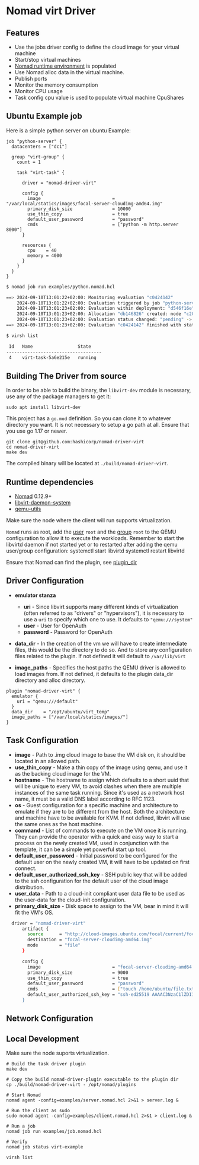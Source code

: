 Nomad virt Driver
==================

## Features

* Use the jobs driver config to define the cloud image for your virtual machine
* Start/stop virtual machines
* [Nomad runtime environment](https://www.nomadproject.io/docs/runtime/environment.html) is populated
* Use Nomad alloc data in the virtual machine.
* Publish ports
* Monitor the memory consumption
* Monitor CPU usage
* Task config cpu value is used to populate virtual machine CpuShares

## Ubuntu Example job

Here is a simple python server on ubuntu Example:

```hcl
job "python-server" {
  datacenters = ["dc1"]

  group "virt-group" {
    count = 1

    task "virt-task" {

      driver = "nomad-driver-virt"

      config {
        image                           = "/var/local/statics/images/focal-server-cloudimg-amd64.img"
        primary_disk_size               = 10000
        use_thin_copy                   = true
        default_user_password           = "password"
        cmds                            = ["python -m http.server 8000"]
      }

      resources {
        cpu    = 40
        memory = 4000
      }
    }
  }
}
```

```sh
$ nomad job run examples/python.nomad.hcl 

==> 2024-09-10T13:01:22+02:00: Monitoring evaluation "c0424142"
    2024-09-10T13:01:22+02:00: Evaluation triggered by job "python-server"
    2024-09-10T13:01:23+02:00: Evaluation within deployment: "d546f16e"
    2024-09-10T13:01:23+02:00: Allocation "db146826" created: node "c20ee15a", group "virt-group"
    2024-09-10T13:01:23+02:00: Evaluation status changed: "pending" -> "complete"
==> 2024-09-10T13:01:23+02:00: Evaluation "c0424142" finished with status "complete"

$ virsh list

 Id   Name                 State
------------------------------------
 4    virt-task-5a6e215e   running

```

## Building The Driver from source

In order to be able to build the binary, the `libvirt-dev` module is necessary, 
use any of the package managers to get it:
 
 ```
sudo apt install libvirt-dev 
```

This project has a `go.mod` definition. So you can clone it to whatever directory you want.
It is not necessary to setup a go path at all.
Ensure that you use go 1.17 or newer.

```shell-session
git clone git@github.com:hashicorp/nomad-driver-virt
cd nomad-driver-virt
make dev
```

The compiled binary will be located at `./build/nomad-driver-virt`.

## Runtime dependencies

* [Nomad](https://www.nomadproject.io/downloads.html) 0.12.9+
* [libvirt-daemon-system](https://pkgs.org/download/libvirt-daemon-system)
* [qemu-utils](https://pkgs.org/download/qemu-utils)

Make sure the node where the client will run supports virtualization.

`Nomad` runs as root, add the [user](https://github.com/virtualopensystems/libvirt/blob/4fbfac851e05670cb7cb378ef1c3560b82a05473/src/qemu/qemu.conf#L214) `root` and the 
[group](https://github.com/virtualopensystems/libvirt/blob/4fbfac851e05670cb7cb378ef1c3560b82a05473/src/qemu/qemu.conf#L231) `root` to the QEMU configuration
to allow it to execute the workloads. Remember to start the libvirtd daemon if not started yet or to restarted after adding the qemu user/group configuration: 
systemctl start libvirtd
systemctl restart libvirtd

Ensure that Nomad can find the plugin, see [plugin_dir](https://www.nomadproject.io/docs/configuration/index.html#plugin_dir)

## Driver Configuration

* **emulator stanza**
  * **uri** - Since libvirt supports many different kinds of virtualization (often referred to as "drivers" or "hypervisors"), it is necessary to use a `uri` to specify which one
  to use. It defaults to `"qemu:///system"`
  * **user** - User for OpenAuth
  * **password** - Password for OpenAuth

* **data_dir** - In the creation of the vm we will have to create intermediate files, this would be the directory to do so. And to store any configuration files related to the plugin. If not defined
it will default to `/var/lib/virt`
* **image_paths** - Specifies the host paths the QEMU driver is allowed to load images from. If not defined, it defaults to the plugin data_dir directory and alloc directory.

```hcl
plugin "nomad-driver-virt" {
  emulator {
    uri = "qemu:///default"
  }
  data_dir    = "/opt/ubuntu/virt_temp"
  image_paths = ["/var/local/statics/images/"]
}
```

## Task Configuration
* **image** - Path to .img cloud image to base the VM disk on, it should be located in an allowed path.
* **use_thin_copy** - Make a thin copy of the image using qemu, and use it as the backing cloud image for the VM. 
* **hostname** - The hostname to assign which defaults to a short uuid that will be unique to every VM, to avoid clashes when there are multiple instances of the same task running. Since it's used as a network host name, it must be a valid DNS label according to RFC 1123.
* **os** - Guest configuration for a specific machine and architecture to emulate if they are to be different from the host. Both the architecture and machine have to be available for KVM. If not defined, libvirt will use the same ones as the host machine.
* **command** - List of commands to execute on the VM once it is running. They can provide the operator with a quick and easy way to start a process on the newly created VM, used in conjunction with the template, it can be a simple yet powerful start up tool.
* **default_user_password** - Initial password to be configured for the default user on the newly created VM, it will have to be updated on first connect.
* **default_user_authorized_ssh_key** - SSH public key that will be added to the ssh configuration for the default user of the cloud image distribution.
* **user_data** - Path to a cloud-init compliant user data file to be used as the user-data for the cloud-init configuration.
* **primary_disk_size** - Disk space to assign to the VM, bear in mind it will fit the
VM's OS.

```sh
  driver = "nomad-driver-virt"
      artifact {
        source      = "http://cloud-images.ubuntu.com/focal/current/focal-server-cloudimg-amd64.img"
        destination = "focal-server-cloudimg-amd64.img"
        mode        = "file"
      } 

      config {
        image                           = "focal-server-cloudimg-amd64.img"
        primary_disk_size               = 9000
        use_thin_copy                   = true
        default_user_password           = "password"
        cmds                            = ["touch /home/ubuntu/file.txt"]
        default_user_authorized_ssh_key = "ssh-ed25519 AAAAC3NzaC1lZDI1NTE5AAAAIC31v1...
      }

```

## Network Configuration

## Local Development

Make sure the node suports virtualization.

```
# Build the task driver plugin
make dev

# Copy the build nomad-driver-plugin executable to the plugin dir
cp ./build/nomad-driver-virt - /opt/nomad/plugins

# Start Nomad
nomad agent -config=examples/server.nomad.hcl 2>&1 > server.log &

# Run the client as sudo
sudo nomad agent -config=examples/client.nomad.hcl 2>&1 > client.log &

# Run a job
nomad job run examples/job.nomad.hcl

# Verify
nomad job status virt-example

virsh list
```
